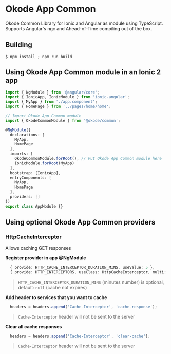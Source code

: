 # Okode App Common

Okode Common Library for Ionic and Angular as module using TypeScript. Supports Angular's ngc and Ahead-of-Time compiling out of the box.

## Building

```
$ npm install ; npm run build
```

## Using Okode App Common module in an Ionic 2 app

```typescript
import { NgModule } from '@angular/core';
import { IonicApp, IonicModule } from 'ionic-angular';
import { MyApp } from './app.component';
import { HomePage } from '../pages/home/home';

// Import Okode App Common module
import { OkodeCommonModule } from '@okode/common';

@NgModule({
  declarations: [
    MyApp,
    HomePage
  ],
  imports: [
    OkodeCommonModule.forRoot(), // Put Okode App Common module here
    IonicModule.forRoot(MyApp)
  ],
  bootstrap: [IonicApp],
  entryComponents: [
    MyApp,
    HomePage
  ],
  providers: []
})
export class AppModule {}
```

## Using optional Okode App Common providers

### HttpCacheInterceptor

Allows caching GET responses

**Register provider in app @NgModule**
```typescript
  { provide: HTTP_CACHE_INTERCEPTOR_DURATION_MINS, useValue: 5 },
  { provide: HTTP_INTERCEPTORS, useClass: HttpCacheInterceptor, multi: true },
```
>`HTTP_CACHE_INTERCEPTOR_DURATION_MINS` (minutes number) is optional, default: `null` (cache not expires)

**Add header to services that you want to cache**
```typescript
  headers = headers.append('Cache-Interceptor', 'cache-response');
````
>`Cache-Interceptor` header will not be sent to the server

**Clear all cache responses**
```typescript
  headers = headers.append('Cache-Interceptor', 'clear-cache');
````
>`Cache-Interceptor` header will not be sent to the server
